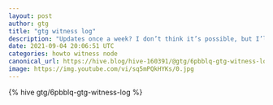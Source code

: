 ```yaml
---
layout: post
author: gtg
title: "gtg witness log"
description: "Updates once a week? I don’t think it’s possible, but I’ll keep trying."
date: 2021-09-04 20:06:51 UTC
categories: howto witness node 
canonical_url: https://hive.blog/hive-160391/@gtg/6pbblq-gtg-witness-log
image: https://img.youtube.com/vi/sq5mPQkHYKs/0.jpg
---
```

{% hive gtg/6pbblq-gtg-witness-log %}
